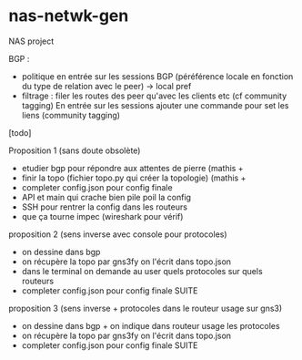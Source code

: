 # nas-netwk-gen
NAS project

BGP :
- politique en entrée sur les sessions BGP (péréférence locale en fonction du type de relation avec le peer) -> local pref
- filtrage : filer les routes des peer qu'avec les clients etc (cf community tagging)
En entrée sur les sessions ajouter une commande pour set les liens (community tagging)


[todo]

Proposition 1 (sans doute obsolète)
- etudier bgp pour répondre aux attentes de pierre (mathis + 
- finir la topo (fichier topo.py qui créer la topologie) (mathis + 
- completer config.json pour config finale
- API et main qui crache bien pile poil la config
- SSH pour rentrer la config dans les routeurs
- que ça tourne impec (wireshark pour vérif)
  
proposition 2 (sens inverse avec console pour protocoles)
- on dessine dans bgp
- on récupère la topo par gns3fy on l'écrit dans topo.json
- dans le terminal on demande au user quels protocoles sur quels routeurs
- completer config.json pour config finale
SUITE

proposition 3 (sens inverse + protocoles dans le routeur usage sur gns3)
- on dessine dans bgp + on indique dans routeur usage les protocoles
- on récupère la topo par gns3fy on l'écrit dans topo.json
- completer config.json pour config finale
SUITE
